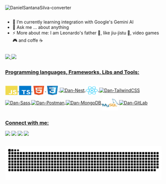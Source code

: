 

![DanielSantanaSilva-converter](https://github.com/user-attachments/assets/4837b838-2c18-4e61-82be-5684c871031d)


##

- 🌱 I’m currently learning integration with Google's Gemini AI
- 💬 Ask me ... about anything
- ⚡ More about me:
  I am Leonardo's father 👶, like jiu-jistu 🥋, video games 🎮 and coffe ☕

##

<div align="left">
  <a href="https://https://github.com/DanielSantanaSilva">
  <img height="180em" src="https://github-readme-stats.vercel.app/api?username=DanielSantanaSilva&show_icons=true&theme=dark&include_all_commits=true&count_private=true"/>
  <img height="180em" src="https://github-readme-stats.vercel.app/api/top-langs/?username=DanielSantanaSilva&layout=compact&langs_count=7&theme=dark"/>
</div>

##

<h3 align="left">Programming languages, Frameworks, Libs and Tools:</h3>

<div style="display: inline_block"><br>
  <img align="center" alt="Dan-Js" height="30" width="40"
  src="https://raw.githubusercontent.com/devicons/devicon/master/icons/javascript/javascript-plain.svg">
  <img align="center" alt="Dan-Ts" height="30" width="40" src="https://raw.githubusercontent.com/devicons/devicon/master/icons/typescript/typescript-plain.svg">
  <img align="center" alt="Dan-HTML" height="30" width="40" src="https://raw.githubusercontent.com/devicons/devicon/master/icons/html5/html5-original.svg">
  <img align="center" alt="Dan-CSS" height="30" width="40" src="https://raw.githubusercontent.com/devicons/devicon/master/icons/css3/css3-original.svg">
  <img align="center" alt="Dan-Nest" height="50" width="50" src="https://cdn.jsdelivr.net/gh/devicons/devicon@latest/icons/nestjs/nestjs-original-wordmark.svg">
  <img align="center" alt="Dan-React" height="30" width="40" src="https://raw.githubusercontent.com/devicons/devicon/master/icons/react/react-original.svg">
  <img align="center" alt="Dan-TailwindCSS" height="100" width="100" src="https://cdn.jsdelivr.net/gh/devicons/devicon@latest/icons/tailwindcss/tailwindcss-original-wordmark.svg">
  <img align="center" alt="Dan-Sass" height="30" width="40" src="https://cdn.jsdelivr.net/gh/devicons/devicon/icons/sass/sass-original.svg">       
  <img align="center" alt="Dan-Postman" height="30" width="30" src="https://www.vectorlogo.zone/logos/getpostman/getpostman-icon.svg">
  <img align="center" alt="Dan-MongoDB" height="40" width="50" src="https://cdn.jsdelivr.net/gh/devicons/devicon/icons/mongodb/mongodb-original-wordmark.svg">
  <img align="center" alt="Dan-MYSQL" height="50" width="50" src="https://raw.githubusercontent.com/devicons/devicon/master/icons/mysql/mysql-original-wordmark.svg">
  <img align="center" alt="Dan-GitLab" height="35" width="45" src="https://cdn.jsdelivr.net/gh/devicons/devicon@latest/icons/gitlab/gitlab-plain-wordmark.svg">
</div>

##

<h3 align="left">Connect with me:</h3>

<div> 
  <a href="https://instagram.com/idaniels10" target="_blank"><img src="https://img.shields.io/badge/-Instagram-%23E4405F?style=for-the-badge&logo=instagram&logoColor=white" target="_blank"></a>
  <a href="https://discord.gg/Daniel S#2604" target="_blank"><img src="https://img.shields.io/badge/Discord-7289DA?style=for-the-badge&logo=discord&logoColor=white" target="_blank"></a> 
  <a href = "mailto:daniel.santana.silva@outlook.com"><img src="https://img.shields.io/badge/Microsoft_Outlook-0078D4?style=for-the-badge&logo=microsoft-outlook&logoColor=white"  target="_blank"></a>
  <a href="https://www.linkedin.com/in/daniel-santana-silva/" target="_blank"><img src="https://img.shields.io/badge/-LinkedIn-%230077B5?style=for-the-badge&logo=linkedin&logoColor=white" target="_blank"></a>
</div>
  
##

<picture align="center">
  <source media="(prefers-color-scheme: dark)" srcset="https://raw.githubusercontent.com/DanielSantanaSilva/DanielSantanaSilva/output/github-contribution-grid-snake-dark.svg">
  <source media="(prefers-color-scheme: light)" srcset="https://raw.githubusercontent.com/DanielSantanaSilva/DanielSantanaSilva/output/github-contribution-grid-snake-dark.svg">
  <img align="center" alt="github contribution grid snake animation" src="https://raw.githubusercontent.com/DanielSantanaSilva/DanielSantanaSilva/output/github-contribution-grid-snake.svg">
</picture>
